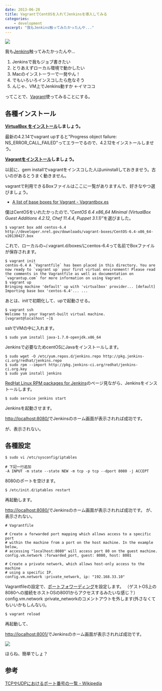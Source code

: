 ```yaml
---
date: 2013-06-28
title: VagrantでCentOSを入れてJenkinsを導入してみる
categories: 
    - development
excerpt: "我もJenkins触ってみたかったんや..."
---
```

![](/static/blog/2013/06/vj.png)

我も<a href="http://jenkins-ci.org/">Jenkins</a>触ってみたかったんや...

1. Jenkinsで我もジョブ書きたい
2. とりあえずローカル環境で動かしたい
3. Macのインストーラーで一発やん！
4. でもいろいろインスコしたら危なそう
5. んじゃ、VM上でJenkins動すか &lt;-イマココ

ってことで、<a href="http://www.vagrantup.com/">Vagrant</a>使ってみることにする。

## 各種インストール

<strong><a href="https://www.virtualbox.org/wiki/Downloads">VirtualBox をインストール</a>しましょう。</strong>

最新の4.2.14でvagrant upすると"Progress object failure: NS_ERROR_CALL_FAILED"ってエラーでるので、4.2.12をインストールしませう。

<strong><a href="http://downloads.vagrantup.com/">Vagrantをインストール</a>しましょう。</strong>

以前に、gem installでvagrantをインスコした人はuninstallしておきませう。古いのがあるとうまく動きません。

vagrantで利用できるBoxファイルはここに一覧がありますんで、好きなやつ選びましょう。

+ <a href="http://www.vagrantbox.es/">A list of base boxes for Vagrant - Vagrantbox.es</a>

僕はCentOSをいれたかったので、<em>”CentOS 6.4 x86_64 Minimal (VirtualBox Guest Additions 4.2.12, Chef 11.4.4, Puppet 3.1.1)”</em>を選びました。

```
$ vagrant box add centos-6.4 http://developer.nrel.gov/downloads/vagrant-boxes/CentOS-6.4-x86_64-v20130427.box
```

これで、ローカルの~/.vagrant.d/boxes/にcentos-6.4って名前でBoxファイルが保存されます。

```
$ vagrant init
centos-6.4 A `Vagrantfile` has been placed in this directory. You are now ready to `vagrant up` your first virtual environment! Please read the comments in the Vagrantfile as well as documentation on `vagrantup.com` for more information on using Vagrant.
$ vagrant up 
Bringing machine 'default' up with 'virtualbox' provider... [default] Importing base box 'centos-6.4'... ...
```

あとは、initで初期化して、upで起動させる。

```
$ vagrant ssh
Welcome to your Vagrant-built virtual machine. 
[vagrant@localhost ~]$
```

sshでVMの中に入れます。

```
$ sudo yum install java-1.7.0-openjdk.x86_64
```

Jenkinsで必要なためcentOSにJavaをインストールします。

```
$ sudo wget -O /etc/yum.repos.d/jenkins.repo http://pkg.jenkins-ci.org/redhat/jenkins.repo
$ sudo rpm --import http://pkg.jenkins-ci.org/redhat/jenkins-ci.org.key 
$ sudo yum install jenkins
```

<a href="http://pkg.jenkins-ci.org/redhat/">RedHat Linux RPM packages for Jenkins</a>のページ見ながら、Jenkinsをインストールします。
<pre><code class="bash">$ sudo service jenkins start</code></pre>
Jenkinsを起動させます。

<a href="http://localhost:8080/">http://localhost:8080/</a>でJenkinsのホーム画面が表示されれば成功です。

が、表示されない。

## 各種設定

```
$ sudo vi /etc/sysconfig/iptables
```

```
# 下記一行追加
-A INPUT -m state --state NEW -m tcp -p tcp --dport 8080 -j ACCEPT
```

8080のポートを空けます。

```
$ /etc/init.d/iptables restart
```

再起動します。

<a href="http://localhost:8080/">http://localhost:8080/</a>でJenkinsのホーム画面が表示されれば成功です。
が、表示されない。

```
# Vagrantfile

# Create a forwarded port mapping which allows access to a specific port 
# within the machine from a port on the host machine. In the example below, 
# accessing "localhost:8080" will access port 80 on the guest machine. 
config.vm.network :forwarded_port, guest: 8080, host: 8001 

# Create a private network, which allows host-only access to the machine 
# using a specific IP. 
config.vm.network :private_network, ip: "192.168.33.10"
```

Vagrantfileの設定で、<a href="http://e-words.jp/w/E3839DE383BCE38388E38395E382A9E383AFE383BCE38387E382A3E383B3E382B0.html">ポートフォワーディング</a>を設定します。
（ゲストOS上の8080への接続をホストOSの8001からアクセスするみたいな感じ？）
config.vm.network :private_networkのコメントアウトを外します(外さなくてもいいかもしんない)。

```
$ vagrant reload
```

再起動して、

<a href="http://localhost:8001/">http://localhost:8001/</a>でJenkinsのホーム画面が表示されれば成功です。

![](/static/blog/2013/06/232fb3827d5a5421172fdd16db1ad854.png)

ほらね、簡単でしょ？

## 参考

<a href="http://ja.wikipedia.org/wiki/TCP%E3%82%84UDP%E3%81%AB%E3%81%8A%E3%81%91%E3%82%8B%E3%83%9D%E3%83%BC%E3%83%88%E7%95%AA%E5%8F%B7%E3%81%AE%E4%B8%80%E8%A6%A7">TCPやUDPにおけるポート番号の一覧 - Wikipedia </a>
